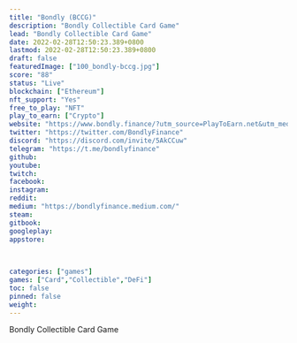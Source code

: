 ```yaml
---
title: "Bondly (BCCG)"
description: "Bondly Collectible Card Game"
lead: "Bondly Collectible Card Game"
date: 2022-02-28T12:50:23.389+0800
lastmod: 2022-02-28T12:50:23.389+0800
draft: false
featuredImage: ["100_bondly-bccg.jpg"]
score: "88"
status: "Live"
blockchain: ["Ethereum"]
nft_support: "Yes"
free_to_play: "NFT"
play_to_earn: ["Crypto"]
website: "https://www.bondly.finance/?utm_source=PlayToEarn.net&utm_medium=organic&utm_campaign=gamepage"
twitter: "https://twitter.com/BondlyFinance"
discord: "https://discord.com/invite/5AkCCuw"
telegram: "https://t.me/bondlyfinance"
github: 
youtube: 
twitch: 
facebook: 
instagram: 
reddit: 
medium: "https://bondlyfinance.medium.com/"
steam: 
gitbook: 
googleplay: 
appstore: 

  
    
categories: ["games"]
games: ["Card","Collectible","DeFi"]
toc: false
pinned: false
weight: 
---
```

Bondly Collectible Card Game